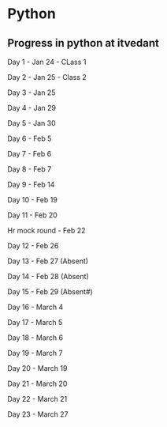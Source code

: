 # Python

## Progress in python at itvedant

Day 1 - Jan 24 - CLass 1

Day 2 - Jan 25 - Class 2

Day 3 - Jan 25

Day 4 - Jan 29

Day 5 - Jan 30

Day 6 - Feb 5

Day 7 - Feb 6

Day 8 - Feb 7

Day 9 - Feb 14

Day 10 - Feb 19

Day 11 - Feb 20 

Hr mock round - Feb 22

Day 12 - Feb 26

Day 13 - Feb 27 (Absent)

Day 14 - Feb 28 (Absent)

Day 15 - Feb 29 (Absent#)

Day 16 - March 4

Day 17 - March 5

Day 18 - March 6

Day 19 - March 7

Day 20 - March 19

Day 21 - March 20

Day 22 - March 21

Day 23 - March 27

